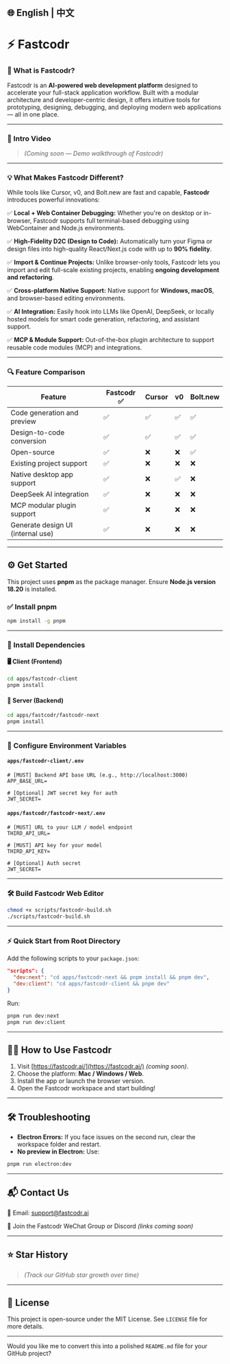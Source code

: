 

## 🌐 English | 中文

# ⚡ Fastcodr

### 🚀 What is Fastcodr?

Fastcodr is an **AI-powered web development platform** designed to accelerate your full-stack application workflow. Built with a modular architecture and developer-centric design, it offers intuitive tools for prototyping, designing, debugging, and deploying modern web applications — all in one place.

---

### 🎥 Intro Video

> *(Coming soon — Demo walkthrough of Fastcodr)*

---

### 💡 What Makes Fastcodr Different?

While tools like Cursor, v0, and Bolt.new are fast and capable, **Fastcodr** introduces powerful innovations:

✅ **Local + Web Container Debugging:** Whether you're on desktop or in-browser, Fastcodr supports full terminal-based debugging using WebContainer and Node.js environments.

✅ **High-Fidelity D2C (Design to Code):** Automatically turn your Figma or design files into high-quality React/Next.js code with up to **90% fidelity**.

✅ **Import & Continue Projects:** Unlike browser-only tools, Fastcodr lets you import and edit full-scale existing projects, enabling **ongoing development and refactoring**.

✅ **Cross-platform Native Support:** Native support for **Windows, macOS**, and browser-based editing environments.

✅ **AI Integration:** Easily hook into LLMs like OpenAI, DeepSeek, or locally hosted models for smart code generation, refactoring, and assistant support.

✅ **MCP & Module Support:** Out-of-the-box plugin architecture to support reusable code modules (MCP) and integrations.

---

### 🔍 Feature Comparison

| Feature                           | Fastcodr ✅ | Cursor | v0 | Bolt.new |
| --------------------------------- | ---------- | ------ | -- | -------- |
| Code generation and preview       | ✅          | ✅      | ✅  | ✅        |
| Design-to-code conversion         | ✅          | ✅      | ✅  | ✅        |
| Open-source                       | ✅          | ❌      | ❌  | ✅        |
| Existing project support          | ✅          | ❌      | ❌  | ❌        |
| Native desktop app support        | ✅          | ❌      | ✅  | ❌        |
| DeepSeek AI integration           | ✅          | ❌      | ❌  | ❌        |
| MCP modular plugin support        | ✅          | ❌      | ❌  | ❌        |
| Generate design UI (internal use) | ✅          | ❌      | ❌  | ❌        |

---

## ⚙️ Get Started

This project uses **pnpm** as the package manager. Ensure **Node.js version 18.20** is installed.

### ✅ Install pnpm

```bash
npm install -g pnpm
```

---

### 📁 Install Dependencies

#### 🖥️ Client (Frontend)

```bash
cd apps/fastcodr-client
pnpm install
```

#### 🧠 Server (Backend)

```bash
cd apps/fastcodr/fastcodr-next
pnpm install
```

---

### 🔐 Configure Environment Variables

#### `apps/fastcodr-client/.env`

```env
# [MUST] Backend API base URL (e.g., http://localhost:3000)
APP_BASE_URL=

# [Optional] JWT secret key for auth
JWT_SECRET=
```

#### `apps/fastcodr/fastcodr-next/.env`

```env
# [MUST] URL to your LLM / model endpoint
THIRD_API_URL=

# [MUST] API key for your model
THIRD_API_KEY=

# [Optional] Auth secret
JWT_SECRET=
```

---

### 🛠️ Build Fastcodr Web Editor

```bash
chmod +x scripts/fastcodr-build.sh
./scripts/fastcodr-build.sh
```

---

### ⚡ Quick Start from Root Directory

Add the following scripts to your `package.json`:

```json
"scripts": {
  "dev:next": "cd apps/fastcodr-next && pnpm install && pnpm dev",
  "dev:client": "cd apps/fastcodr-client && pnpm dev"
}
```

Run:

```bash
pnpm run dev:next
pnpm run dev:client
```

---

## 🧑‍💻 How to Use Fastcodr

1. Visit [https://fastcodr.ai/](https://fastcodr.ai/) *(coming soon)*.
2. Choose the platform: **Mac / Windows / Web**.
3. Install the app or launch the browser version.
4. Open the Fastcodr workspace and start building!

---

## 🛠️ Troubleshooting

* **Electron Errors:** If you face issues on the second run, clear the workspace folder and restart.
* **No preview in Electron:** Use:

```bash
pnpm run electron:dev
```

---

## 📬 Contact Us

📧 Email: [support@fastcodr.ai](mailto:support@fastcodr.ai)

📱 Join the Fastcodr WeChat Group or Discord *(links coming soon)*

---

## ⭐ Star History

> *(Track our GitHub star growth over time)*

---

## 📜 License

This project is open-source under the MIT License. See `LICENSE` file for more details.

---

Would you like me to convert this into a polished `README.md` file for your GitHub project?

